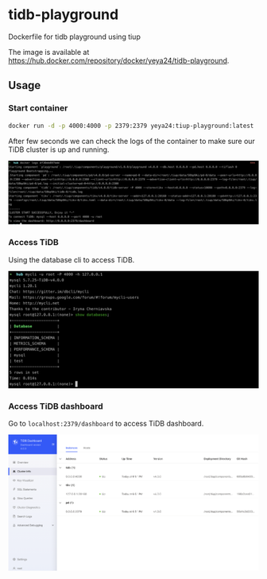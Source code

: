 # tidb-playground
Dockerfile for tidb playground using tiup

The image is available at https://hub.docker.com/repository/docker/yeya24/tidb-playground.

## Usage

### Start container

``` bash
docker run -d -p 4000:4000 -p 2379:2379 yeya24:tiup-playground:latest
```

After few seconds we can check the logs of the container to make sure our TiDB cluster is up and running.

![check-logs](./images/logs.png)

### Access TiDB

Using the database cli to access TiDB.

![cli](./images/cli.png)

### Access TiDB dashboard

Go to `localhost:2379/dashboard` to access TiDB dashboard.

![dashboard](./images/dashboard.png)
